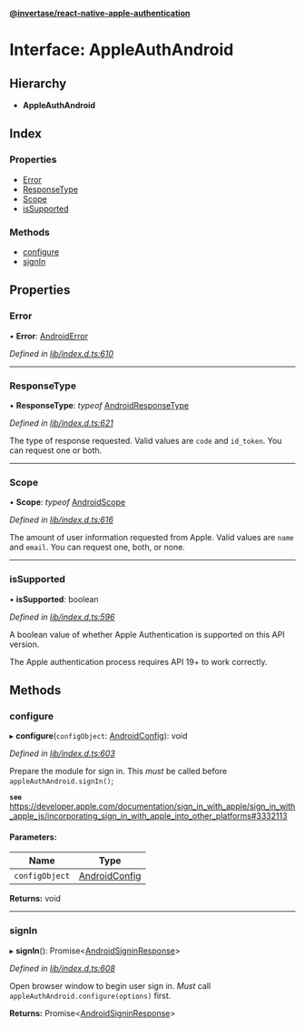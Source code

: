 **[@invertase/react-native-apple-authentication](../README.md)**

# Interface: AppleAuthAndroid

## Hierarchy

* **AppleAuthAndroid**

## Index

### Properties

* [Error](_lib_index_d_.appleauthandroid.md#error)
* [ResponseType](_lib_index_d_.appleauthandroid.md#responsetype)
* [Scope](_lib_index_d_.appleauthandroid.md#scope)
* [isSupported](_lib_index_d_.appleauthandroid.md#issupported)

### Methods

* [configure](_lib_index_d_.appleauthandroid.md#configure)
* [signIn](_lib_index_d_.appleauthandroid.md#signin)

## Properties

### Error

•  **Error**: [AndroidError](../modules/_lib_index_d_.md#androiderror)

*Defined in [lib/index.d.ts:610](https://github.com/invertase/react-native-apple-authentication/blob/91271b4/lib/index.d.ts#L610)*

___

### ResponseType

•  **ResponseType**: *typeof* [AndroidResponseType](../enums/_lib_index_d_.androidresponsetype.md)

*Defined in [lib/index.d.ts:621](https://github.com/invertase/react-native-apple-authentication/blob/91271b4/lib/index.d.ts#L621)*

The type of response requested. Valid values are `code` and `id_token`. You can request one or both.

___

### Scope

•  **Scope**: *typeof* [AndroidScope](../enums/_lib_index_d_.androidscope.md)

*Defined in [lib/index.d.ts:616](https://github.com/invertase/react-native-apple-authentication/blob/91271b4/lib/index.d.ts#L616)*

The amount of user information requested from Apple. Valid values are `name` and `email`.
You can request one, both, or none.

___

### isSupported

•  **isSupported**: boolean

*Defined in [lib/index.d.ts:596](https://github.com/invertase/react-native-apple-authentication/blob/91271b4/lib/index.d.ts#L596)*

A boolean value of whether Apple Authentication is supported on this API version.

The Apple authentication process requires API 19+ to work correctly.

## Methods

### configure

▸ **configure**(`configObject`: [AndroidConfig](_lib_index_d_.androidconfig.md)): void

*Defined in [lib/index.d.ts:603](https://github.com/invertase/react-native-apple-authentication/blob/91271b4/lib/index.d.ts#L603)*

Prepare the module for sign in. This *must* be called before `appleAuthAndroid.signIn()`;

**`see`** https://developer.apple.com/documentation/sign_in_with_apple/sign_in_with_apple_js/incorporating_sign_in_with_apple_into_other_platforms#3332113

#### Parameters:

Name | Type |
------ | ------ |
`configObject` | [AndroidConfig](_lib_index_d_.androidconfig.md) |

**Returns:** void

___

### signIn

▸ **signIn**(): Promise\<[AndroidSigninResponse](_lib_index_d_.androidsigninresponse.md)>

*Defined in [lib/index.d.ts:608](https://github.com/invertase/react-native-apple-authentication/blob/91271b4/lib/index.d.ts#L608)*

Open browser window to begin user sign in. *Must* call `appleAuthAndroid.configure(options)` first.

**Returns:** Promise\<[AndroidSigninResponse](_lib_index_d_.androidsigninresponse.md)>

